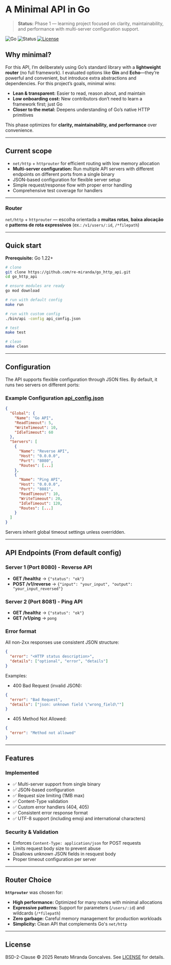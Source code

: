 # A Minimal API in Go

> **Status:** Phase 1 — learning project focused on clarity, maintainability, and performance with multi-server configuration support.

![Go](https://img.shields.io/badge/Go-1.22%2B-00ADD8?logo=go)
![Status](https://img.shields.io/badge/status-experimental-blueviolet)
[![License](https://img.shields.io/badge/license-BSD--2--Clause-lightgrey)](LICENSE)

## Why minimal?

For this API, I’m deliberately using Go’s standard library with a **lightweight router** (no full framework). I evaluated options like **Gin** and **Echo**—they’re powerful and convenient, but introduce extra abstractions and dependencies. For this project’s goals, minimal wins:

- **Lean & transparent:** Easier to read, reason about, and maintain
- **Low onboarding cost:** New contributors don’t need to learn a framework first; just Go
- **Closer to the metal:** Deepens understanding of Go’s native HTTP primitives

This phase optimizes for **clarity, maintainability, and performance** over convenience.

---

## Current scope

- `net/http` + `httprouter` for efficient routing with low memory allocation
- **Multi-server configuration:** Run multiple API servers with different endpoints on different ports from a single binary
- JSON-based configuration for flexible server setup
- Simple request/response flow with proper error handling
- Comprehensive test coverage for handlers

---

### Router

`net/http` + `httprouter` — escolha orientada a **muitas rotas**, **baixa alocação** e **patterns de rota expressivos** (ex.: `/v1/users/:id`, `/*filepath`)

---

## Quick start

**Prerequisite:** Go 1.22+

```bash
# clone
git clone https://github.com/re-miranda/go_http_api.git
cd go_http_api

# ensure modules are ready
go mod download

# run with default config
make run

# run with custom config
./bin/api -config api_config.json

# test
make test

# clean
make clean
```
---

## Configuration

The API supports flexible configuration through JSON files. By default, it runs two servers on different ports:

### Example Configuration [api_config.json](api_config.json)

```json
{
  "Global": {
    "Name": "Go API",
    "ReadTimeout": 5,
    "WriteTimeout": 10,
    "IdleTimeout": 60
  },
  "Servers": [
    {
      "Name": "Reverse API",
      "Host": "0.0.0.0",
      "Port": "8080",
      "Routes": [...]
    },
    {
      "Name": "Ping API",
      "Host": "0.0.0.0",
      "Port": "8081",
      "ReadTimeout": 10,
      "WriteTimeout": 20,
      "IdleTimeout": 120,
      "Routes": [...]
    }
  ]
}
```

Servers inherit global timeout settings unless overridden.

---

##  API Endpoints (From default config)

### Server 1 (Port 8080) - Reverse API
- **GET /healthz** → `{"status": "ok"}`
- **POST /v1/reverse** → `{"input": "your_input", "output": "your_input_reversed"}`

### Server 2 (Port 8081) - Ping API
- **GET /healthz** → `{"status": "ok"}`
- **GET /v1/ping** → `pong`

### Error format
All non-2xx responses use consistent JSON structure:
```json
{
  "error": "<HTTP status description>",
  "details": ["optional", "error", "details"]
}
```

Examples:

- 400 Bad Request (invalid JSON):
```json
{
  "error": "Bad Request",
  "details": ["json: unknown field \"wrong_field\""]
}
```

- 405 Method Not Allowed:
```json
{
  "error": "Method not allowed"
}
```

---

## Features

### Implemented
- ✅ Multi-server support from single binary
- ✅ JSON-based configuration
- ✅ Request size limiting (1MB max)
- ✅ Content-Type validation
- ✅ Custom error handlers (404, 405)
- ✅ Consistent error response format
- ✅ UTF-8 support (including emoji and international characters)

### Security & Validation
- Enforces `Content-Type: application/json` for POST requests
- Limits request body size to prevent abuse
- Disallows unknown JSON fields in resquest body
- Proper timeout configuration per server

---

## Router Choice

**`httprouter`** was chosen for:
- **High performance:** Optimized for many routes with minimal allocations
- **Expressive patterns:** Support for parameters (`/users/:id`) and wildcards (`/*filepath`)
- **Zero garbage:** Careful memory management for production workloads
- **Simplicity:** Clean API that complements Go's `net/http`

---

## License

BSD-2-Clause © 2025 Renato Miranda Goncalves. See [LICENSE](LICENSE) for details.
